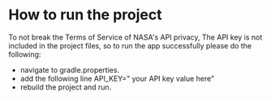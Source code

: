 # How to run the project

To not break the Terms of Service of NASA's API privacy, The API key is not included in the project files, so to run the app successfully please do the following:

- navigate to gradle.properties.
- add the following line API_KEY=" your API key value here"
- rebuild the project and run.
